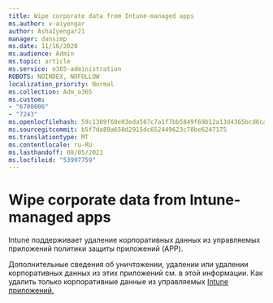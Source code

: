 ```yaml
---
title: Wipe corporate data from Intune-managed apps
ms.author: v-aiyengar
author: AshaIyengar21
manager: dansimp
ms.date: 11/16/2020
ms.audience: Admin
ms.topic: article
ms.service: o365-administration
ROBOTS: NOINDEX, NOFOLLOW
localization_priority: Normal
ms.collection: Adm_o365
ms.custom:
- "6700006"
- "7243"
ms.openlocfilehash: 59c1309f60e03eda587c7a1f7bb5849f69b12a13d4365bcd6ca4e862d0e53e2e
ms.sourcegitcommit: b5f7da89a650d2915dc652449623c78be6247175
ms.translationtype: MT
ms.contentlocale: ru-RU
ms.lasthandoff: 08/05/2021
ms.locfileid: "53997759"
---
```

# <a name="wipe-corporate-data-from-intune-managed-apps"></a>Wipe corporate data from Intune-managed apps

Intune поддерживает удаление корпоративных данных из управляемых приложений политики защиты приложений (APP). 

Дополнительные сведения об уничтожении, удалении или удалении корпоративных данных из этих приложений см. в этой информации. Как удалить только корпоративные данные из управляемых [Intune приложений.](https://docs.microsoft.com/mem/intune/apps/apps-selective-wipe)
